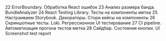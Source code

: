 
22 ErrorBoundary. Обработка React ошибок
23 Анализ размера банда. BundleAnalyzer
24 React Testing Library. Тесты на компоненты метка
25 Настраиваем Storybook. Декораторы. Стори кейсы на компоненты
26 Скриншотные тесты. Loki. Регрессионное UI тестирование
27 CI pipeline. Автоматизация прогона тестов метка
28 Сайдбар. Состояния кнопки. UI Screenshot test report








